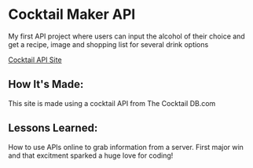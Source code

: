 # Cocktail Maker API
 

My first API project where users can input the alcohol of their choice and get a recipe, image and shopping list for several drink options

[Cocktail API Site](https://charming-bunny-c628b6.netlify.app/)

## How It's Made:
This site is made using a cocktail API from The Cocktail DB.com

## Lessons Learned:
How to use APIs online to grab information from a server. First major win and that excitment sparked a huge love for coding!